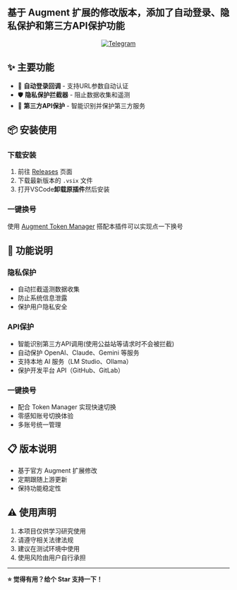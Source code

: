 ## 基于 Augment 扩展的修改版本，添加了自动登录、隐私保护和第三方API保护功能
<p align="center">
    <!-- https://github.com/badges/shields --> 
    <a href="https://t.me/Sube3494"><img src="https://img.shields.io/badge/Telegram-Sube3494-yellow?logo=telegram" alt="Telegram" title="Telegram" /></a>
    <!-- https://github.com/antonkomarev/github-profile-views-counter -->
</p>

## ✨ 主要功能

- 🔄 **自动登录回调** - 支持URL参数自动认证
- 🛡️ **隐私保护拦截器** - 阻止数据收集和遥测
- 🤖 **第三方API保护** - 智能识别并保护第三方服务

## 📦 安装使用

### 下载安装

1. 前往 [Releases](https://github.com/Sube3494/augment-for-vscode/releases) 页面
2. 下载最新版本的 `.vsix` 文件
3. 打开VSCode**卸载原插件**然后安装


### 一键换号

使用 [Augment Token Manager](https://github.com/zhaochengcube/augment-token-mng) 搭配本插件可以实现点一下换号


## 🔧 功能说明

### 隐私保护
- 自动拦截遥测数据收集
- 防止系统信息泄露
- 保护用户隐私安全

### API保护
- 智能识别第三方API调用(使用公益站等请求时不会被拦截)
- 自动保护 OpenAI、Claude、Gemini 等服务
- 支持本地 AI 服务（LM Studio、Ollama）
- 保护开发平台 API（GitHub、GitLab）

### 一键换号
- 配合 Token Manager 实现快速切换
- 零感知账号切换体验
- 多账号统一管理

## 📋 版本说明

- 基于官方 Augment 扩展修改
- 定期跟随上游更新
- 保持功能稳定性

## ⚠️ 使用声明

1. 本项目仅供学习研究使用
2. 请遵守相关法律法规
3. 建议在测试环境中使用
4. 使用风险由用户自行承担

---

**⭐ 觉得有用？给个 Star 支持一下！**
